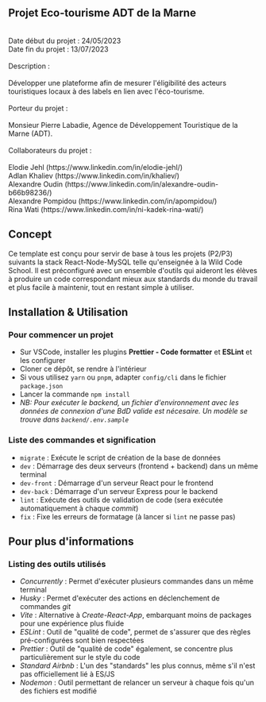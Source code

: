 <h2>Projet Eco-tourisme ADT de la Marne</h2>
<br>
<div>
Date début du projet : 24/05/2023<br> 
Date fin du projet : 13/07/2023<br>
</div>
<br>
<div>
Description :<br> 
<br>
Développer une plateforme afin de mesurer l'éligibilité des acteurs touristiques locaux à des labels en lien avec l'éco-tourisme.<br> 
</div>
<br>
<div>
Porteur du projet :<br>
<br> 
Monsieur Pierre Labadie, Agence de Développement Touristique de la Marne (ADT).<br>
</div>
<br>
<div>
Collaborateurs du projet :<br> 
<br>
Elodie Jehl (https://www.linkedin.com/in/elodie-jehl/)<br>
Adlan Khaliev (https://www.linkedin.com/in/khaliev/)<br>
Alexandre Oudin (https://www.linkedin.com/in/alexandre-oudin-b66b98236/)<br>
Alexandre Pompidou (https://www.linkedin.com/in/apompidou/)<br>
Rina Wati (https://www.linkedin.com/in/ni-kadek-rina-wati/)<br>
</div>

## Concept

Ce template est conçu pour servir de base à tous les projets (P2/P3) suivants la stack React-Node-MySQL telle qu'enseignée à la Wild Code School. Il est préconfiguré avec un ensemble d'outils qui aideront les élèves à produire un code correspondant mieux aux standards du monde du travail et plus facile à maintenir, tout en restant simple à utiliser.

## Installation & Utilisation

### Pour commencer un projet

- Sur VSCode, installer les plugins **Prettier - Code formatter** et **ESLint** et les configurer
- Cloner ce dépôt, se rendre à l'intérieur
- Si vous utilisez `yarn` ou `pnpm`, adapter `config/cli` dans le fichier `package.json`
- Lancer la commande `npm install`
- _NB: Pour exécuter le backend, un fichier d'environnement avec les données de connexion d'une BdD valide est nécesaire. Un modèle se trouve dans `backend/.env.sample`_

### Liste des commandes et signification

- `migrate` : Exécute le script de création de la base de données
- `dev` : Démarrage des deux serveurs (frontend + backend) dans un même terminal
- `dev-front` : Démarrage d'un serveur React pour le frontend
- `dev-back` : Démarrage d'un serveur Express pour le backend
- `lint` : Exécute des outils de validation de code (sera exécutée automatiquement à chaque _commit_)
- `fix` : Fixe les erreurs de formatage (à lancer si `lint` ne passe pas)

## Pour plus d'informations

### Listing des outils utilisés

- _Concurrently_ : Permet d'exécuter plusieurs commandes dans un même terminal
- _Husky_ : Permet d'exécuter des actions en déclenchement de commandes _git_
- _Vite_ : Alternative à _Create-React-App_, embarquant moins de packages pour une expérience plus fluide
- _ESLint_ : Outil de "qualité de code", permet de s'assurer que des règles pré-configurées sont bien respectées
- _Prettier_ : Outil de "qualité de code" également, se concentre plus particulièrement sur le style du code
- _Standard Airbnb_ : L'un des "standards" les plus connus, même s'il n'est pas officiellement lié à ES/JS
- _Nodemon_ : Outil permettant de relancer un serveur à chaque fois qu'un des fichiers est modifié
